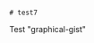                                                                                                                                                                                                                                                                                                                                                                     # test7
Test "graphical-gist"